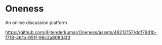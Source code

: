 # Oneness
An online discussion platform

https://github.com/4jitenderkumar/Oneness/assets/46212157/ddf79d1b-f718-461b-951f-98c2a80834f3

